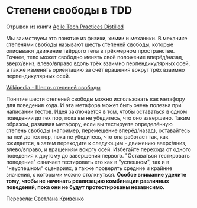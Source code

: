 # Степени свободы в TDD
Отрывок из книги [Agile Tech Practices Distilled](https://leanpub.com/agiletechnicalpracticesdistilled) 

Мы заимствуем это понятие из физики, химии и механики. В механике степенями свободы называют шесть степеней свободы, которые описывают движение твёрдого тела в трёхмерном пространстве. Точнее, тело может свободно менять своё положение вперёд/назад, вверх/вниз, влево/вправо вдоль трёх взаимно перпендикулярных осей, а также изменять ориентацию за счёт вращения вокруг трёх взаимно перпендикулярных осей.

[Wikipedia - Шесть степеней свободы](https://ru.wikipedia.org/wiki/%D0%A8%D0%B5%D1%81%D1%82%D1%8C_%D1%81%D1%82%D0%B5%D0%BF%D0%B5%D0%BD%D0%B5%D0%B9_%D1%81%D0%B2%D0%BE%D0%B1%D0%BE%D0%B4%D1%8B)

Понятие шести степеней свободы можно использовать как метафору для поведения кода. И эта метафора может быть очень полезна при написании тестов. Идея заключается в том, чтобы оставаться в одном поведении до тех пор, пока вы не убедитесь, что оно завершено.
Таким образом, развивая метафору, если вы тестируете определённую степень свободы (например, перемещение вперёд/назад), оставайтесь на ней до тех пор, пока не убедитесь, что она работает так, как ожидается, а затем переходите к следующим - движению вверх/вниз, влево/вправо, и вращениям вокргу осей. Избегайте перехода от одного поведения к другому до завершения первого. "Оставаться тестировать поведение" означает тестировать его как в "успешном", так и в "неуспешном" сценариях, а также проверять средние и крайние значения, с которыми можно столкнуться. 
**Особое внимание уделите тому, чтобы не начинать реализацию комбинации различных поведений, пока они не будут протестированы независимо.**

Перевела: [Светлана Кривенко](https://github.com/skrivenko)
